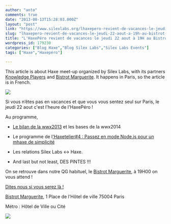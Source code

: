 ```yaml
---
author: "anto"
comments: true
date: "2013-08-13T15:28:03.000Z"
layout: "post"
link: "https://www.silexlabs.org/lhaxepero-revient-de-vacances-le-jeudi-22-aout-a-19h-au-bistrot-marguerite/"
slug: "lhaxepero-revient-de-vacances-le-jeudi-22-aout-a-19h-au-bistrot-marguerite"
title: "L'HaxePéro revient de vacances le jeudi 22 aout à 19H au Bistrot Marguerite"
wordpress_id: 179230
categories: ["Blog Haxe","Blog Silex Labs","Silex Labs Events"]
tags: ["Haxe","Haxepéro"]

---
```

This article is about Haxe meet-up organized by Silex Labs, with its partners [Knowledge Players](http://www.knowledge-players.com/) and [Bistrot Marguerite](https://plus.google.com/106096274486091738489/about?hl=fr). It happens in Paris, so the article is in French.

[![](https://www.silexlabs.org/wp-content/uploads/2013/08/haxeperos-22-aout.png)](https://www.silexlabs.org/179230/the-blog/blog-silex-labs/lhaxepero-revient-de-vacances-le-jeudi-22-aout-a-19h-au-bistrot-marguerite/attachment/haxeperos-22-aout/)

Si vous n’êtes pas en vacances et que vous vous sentez seul sur Paris, le jeudi 22 aout c'est l'heure de l'HaxePéro !

Au programme,




  * [Le bilan de la wwx2013](https://www.silexlabs.org/140165/the-blog/wwx2013-was-haxeptional-thanks-to-you-all/) et les bases de la wwx2014


  * Le programme de l['Haxetelier#4 : Passez en mode Node.js pour un mhaxe de simplicité](https://www.silexlabs.org/179221/the-blog/haxetelier4-passez-en-mode-node-js-pour-un-mhaxe-de-simplicite/)


  * Les relations Silex Labs <-> Haxe.


  * And last but not least, DES PINTES !!!


On se retrouve dans notre QG habituel, le [Bistrot Marguerite](https://plus.google.com/106096274486091738489/about?hl=fr), à 19H00 on vous attend !

[Dites nous si vous serez là !](https://plus.google.com/events/cg3rut4l51dt6d6utgeroca0ub8)

[Bistrot Marguerite](https://plus.google.com/106096274486091738489/about?hl=fr), 1 Place de l'Hôtel de ville 75004 Paris‎

Métro : Hôtel de Ville ou Cité


![](https://www.silexlabs.org/wp-content/uploads/2013/08/IMG_2592.png)




